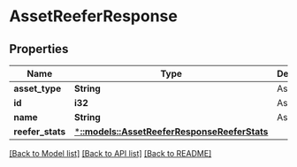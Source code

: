 # AssetReeferResponse

## Properties
Name | Type | Description | Notes
------------ | ------------- | ------------- | -------------
**asset_type** | **String** | Asset type | [optional] 
**id** | **i32** | Asset ID | [optional] 
**name** | **String** | Asset name | [optional] 
**reefer_stats** | [***::models::AssetReeferResponseReeferStats**](AssetReeferResponse_reeferStats.md) |  | [optional] 

[[Back to Model list]](../README.md#documentation-for-models) [[Back to API list]](../README.md#documentation-for-api-endpoints) [[Back to README]](../README.md)



